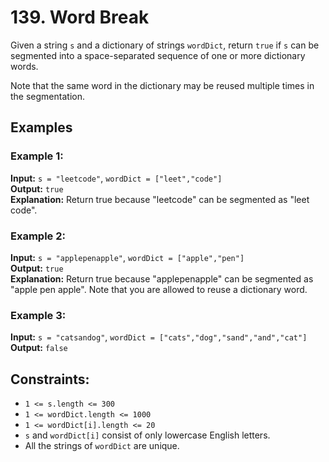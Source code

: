 # 139. Word Break

Given a string `s` and a dictionary of strings `wordDict`, return `true` if `s` can be segmented into a space-separated sequence of one or more dictionary words.

Note that the same word in the dictionary may be reused multiple times in the segmentation.

## Examples

### Example 1:

**Input:** `s = "leetcode"`, `wordDict = ["leet","code"]`  
**Output:** `true`  
**Explanation:** Return true because "leetcode" can be segmented as "leet code".

### Example 2:

**Input:** `s = "applepenapple"`, `wordDict = ["apple","pen"]`  
**Output:** `true`  
**Explanation:** Return true because "applepenapple" can be segmented as "apple pen apple". Note that you are allowed to reuse a dictionary word.

### Example 3:

**Input:** `s = "catsandog"`, `wordDict = ["cats","dog","sand","and","cat"]`  
**Output:** `false`

## Constraints:

- `1 <= s.length <= 300`
- `1 <= wordDict.length <= 1000`
- `1 <= wordDict[i].length <= 20`
- `s` and `wordDict[i]` consist of only lowercase English letters.
- All the strings of `wordDict` are unique.